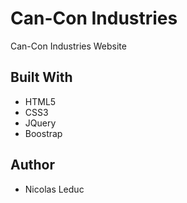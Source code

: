 # Can-Con Industries
Can-Con Industries Website

## Built With
* HTML5
* CSS3
* JQuery
* Boostrap

## Author
* Nicolas Leduc 
